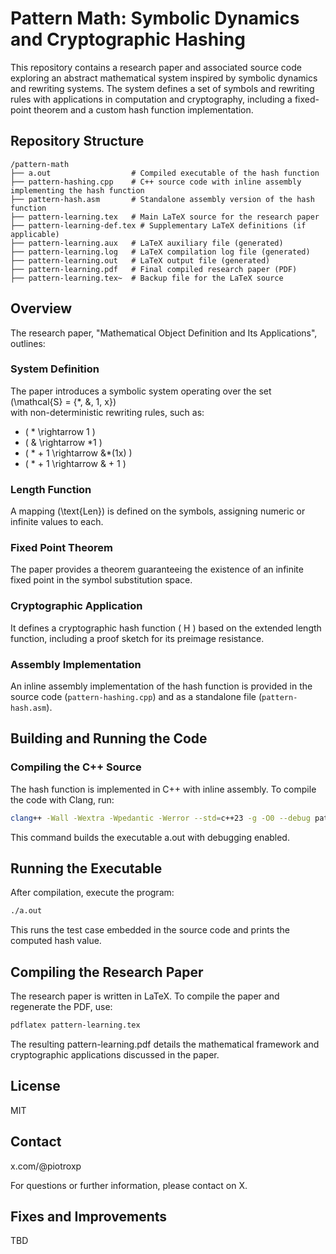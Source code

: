 # Pattern Math: Symbolic Dynamics and Cryptographic Hashing

This repository contains a research paper and associated source code exploring an abstract mathematical system inspired by symbolic dynamics and rewriting systems. The system defines a set of symbols and rewriting rules with applications in computation and cryptography, including a fixed-point theorem and a custom hash function implementation.

## Repository Structure
```
/pattern-math
├── a.out                  # Compiled executable of the hash function
├── pattern-hashing.cpp    # C++ source code with inline assembly implementing the hash function
├── pattern-hash.asm       # Standalone assembly version of the hash function
├── pattern-learning.tex   # Main LaTeX source for the research paper
├── pattern-learning-def.tex # Supplementary LaTeX definitions (if applicable)
├── pattern-learning.aux   # LaTeX auxiliary file (generated)
├── pattern-learning.log   # LaTeX compilation log file (generated)
├── pattern-learning.out   # LaTeX output file (generated)
├── pattern-learning.pdf   # Final compiled research paper (PDF)
├── pattern-learning.tex~  # Backup file for the LaTeX source
```

## Overview

The research paper, "Mathematical Object Definition and Its Applications", outlines:

### System Definition
The paper introduces a symbolic system operating over the set  
\(\mathcal{S} = \{*, \&, 1, x\}\)  
with non-deterministic rewriting rules, such as:  
- \( * \rightarrow 1 \)  
- \( \& \rightarrow *1 \)  
- \( * + 1 \rightarrow \&*(1x) \)  
- \( * + 1 \rightarrow \& + 1 \)

### Length Function
A mapping \(\text{Len}\) is defined on the symbols, assigning numeric or infinite values to each.

### Fixed Point Theorem
The paper provides a theorem guaranteeing the existence of an infinite fixed point in the symbol substitution space.

### Cryptographic Application
It defines a cryptographic hash function \( H \) based on the extended length function, including a proof sketch for its preimage resistance.

### Assembly Implementation
An inline assembly implementation of the hash function is provided in the source code (`pattern-hashing.cpp`) and as a standalone file (`pattern-hash.asm`).

## Building and Running the Code

### Compiling the C++ Source
The hash function is implemented in C++ with inline assembly. To compile the code with Clang, run:

```bash
clang++ -Wall -Wextra -Wpedantic -Werror --std=c++23 -g -O0 --debug pattern-hashing.cpp -o a.out
```

This command builds the executable a.out with debugging enabled.
## Running the Executable

After compilation, execute the program:

```bash
./a.out
```

This runs the test case embedded in the source code and prints the computed hash value.

## Compiling the Research Paper

The research paper is written in LaTeX. To compile the paper and regenerate the PDF, use:

```bash
pdflatex pattern-learning.tex
```

The resulting pattern-learning.pdf details the mathematical framework and cryptographic applications discussed in the paper.

## License
MIT 

## Contact

x.com/@piotroxp

For questions or further information, please contact on X.

## Fixes and Improvements
TBD
